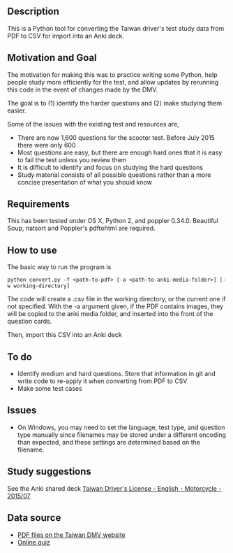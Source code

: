 ## Description

This is a Python tool for converting the Taiwan driver's test study data from PDF to CSV for import into an Anki deck.

## Motivation and Goal

The motivation for making this was to practice writing some Python, help people study more efficiently for the test, and allow updates by rerunning this code in the event of changes made by the DMV.

The goal is to (1) identify the harder questions and (2) make studying them easier.

Some of the issues with the existing test and resources are,

  * There are now 1,600 questions for the scooter test.  Before July 2015 there were only 600
  * Most questions are easy, but there are enough hard ones that it is easy to fail the test unless you review them
  * It is difficult to identify and focus on studying the hard questions
  * Study material consists of all possible questions rather than a more concise presentation of what you should know

## Requirements

This has been tested under OS X, Python 2, and poppler 0.34.0.  Beautiful Soup, natsort and Poppler's pdftohtml are required.

## How to use

The basic way to run the program is

```
python convert.py -f <path-to-pdf> [-a <path-to-anki-media-folder>] [-w working-directory]
```

The code will create a .csv file in the working directory, or the current one if not specified.  With the -a argument given, if the PDF contains images, they will be copied to the anki media folder, and inserted into the front of the question cards.

Then, import this CSV into an Anki deck

## To do

  * Identify medium and hard questions.  Store that information in git and write code to re-apply it when converting from PDF to CSV
  * Make some test cases

## Issues

  * On Windows, you may need to set the language, test type, and question type manually since filenames may be stored under a different encoding than expected, and these settings are determined based on the filename.

## Study suggestions

See the Anki shared deck [Taiwan Driver's License - English - Motorcycle - 2015/07][t]

[t]: https://ankiweb.net/shared/info/1274417947

## Data source

  * [PDF files on the Taiwan DMV website][p]
  * [Online quiz][q]

[p]: http://www.thb.gov.tw/sites/ch/modules/download/download_list?node=cc318297-734e-42f0-9524-284801e7064d&c=63e0f1f5-4574-4545-a6fe-987df50ee75f
[q]: https://www.mvdis.gov.tw/m3-simulator-drv/

